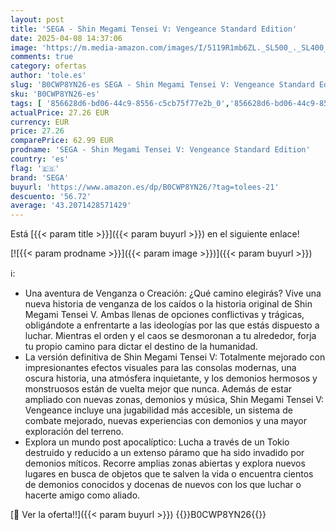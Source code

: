 ```yaml
---
layout: post
title: 'SEGA - Shin Megami Tensei V: Vengeance Standard Edition'
date: 2025-04-08 14:37:06
image: 'https://m.media-amazon.com/images/I/5119R1mb6ZL._SL500_._SL400_.jpg'
comments: true
category: ofertas
author: 'tole.es'
slug: 'B0CWP8YN26-es SEGA - Shin Megami Tensei V: Vengeance Standard Edition'
sku: 'B0CWP8YN26-es'
tags: [ '856628d6-bd06-44c9-8556-c5cb75f77e2b_0','856628d6-bd06-44c9-8556-c5cb75f77e2b_2201','856628d6-bd06-44c9-8556-c5cb75f77e2b_3601','Arborist Merchandising Root','Hardware y juegos para Xbox Series X y S','Juegos para Xbox Series X y S','Preventa de Videojuegos','Self Service','Special Features Stores','Videojuegos','Videojuegos más esperados','sega','🇪🇸', ]
actualPrice: 27.26 EUR
currency: EUR
price: 27.26
comparePrice: 62.99 EUR
prodname: 'SEGA - Shin Megami Tensei V: Vengeance Standard Edition'
country: 'es'
flag: '🇪🇸'
brand: 'SEGA'
buyurl: 'https://www.amazon.es/dp/B0CWP8YN26/?tag=tolees-21'
descuento: '56.72'
average: '43.2071428571429'
---
```


Está [{{< param title >}}]({{< param buyurl >}}) en el siguiente enlace!

[![{{< param prodname >}}]({{< param image >}})]({{< param buyurl >}})

ℹ️:

- Una aventura de Venganza o Creación: ¿Qué camino elegirás? Vive una nueva historia de venganza de los caídos o la historia original de Shin Megami Tensei V. Ambas llenas de opciones conflictivas y trágicas, obligándote a enfrentarte a las ideologías por las que estás dispuesto a luchar. Mientras el orden y el caos se desmoronan a tu alrededor, forja tu propio camino para dictar el destino de la humanidad.
- La versión definitiva de Shin Megami Tensei V: Totalmente mejorado con impresionantes efectos visuales para las consolas modernas, una oscura historia, una atmósfera inquietante, y los demonios hermosos y monstruosos están de vuelta mejor que nunca. Además de estar ampliado con nuevas zonas, demonios y música, Shin Megami Tensei V: Vengeance incluye una jugabilidad más accesible, un sistema de combate mejorado, nuevas experiencias con demonios y una mayor exploración del terreno.
- Explora un mundo post apocalíptico: Lucha a través de un Tokio destruido y reducido a un extenso páramo que ha sido invadido por demonios míticos. Recorre amplias zonas abiertas y explora nuevos lugares en busca de objetos que te salven la vida o encuentra cientos de demonios conocidos y docenas de nuevos con los que luchar o hacerte amigo como aliado.

[🛒 Ver la oferta!!]({{< param buyurl >}})
{{<world>}}B0CWP8YN26{{</world>}}
